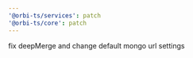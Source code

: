 ```yaml
---
'@orbi-ts/services': patch
'@orbi-ts/core': patch
---
```


fix deepMerge and change default mongo url settings
